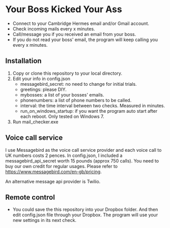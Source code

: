 # Your Boss Kicked Your Ass

* Connect to your Cambridge Hermes email and/or Gmail account.
* Check incoming mails every x minutes.
* Call/message you if you received an email from your boss.  
* If you do not read your boss' email, the program will keep calling you every x minutes. 

## Installation 
1. Copy or clone this repository to your local directory.
2. Edit your info in config.json 
    * messagebird_secret: no need to change for initial trials.
    * greetings: please DIY.
    * mybosses: a list of your bosses' emails.
    * phonenumbers: a list of phone numbers to be called.
    * interval: the time interval between two checks. Measured in minutes.
    * run_on_windows_startup: if you want the program auto start after each reboot. Only tested on Windows 7.    
3. Run mail_checker.exe


## Voice call service 
I use Messagebird as the voice call service provider and each voice call to UK numbers costs 2 pences. In config.json, I included a messagebird_api_secret worth 15 pounds (approx 750 calls). You need to buy our own credit for regular usages. Please refer to https://www.messagebird.com/en-gb/pricing.

An alternative message api provider is Twilio.

## Remote control
* You could save the this repository into your Dropbox folder. And then edit config.json file through your Dropbox. The program will use your new settings in its next check.
